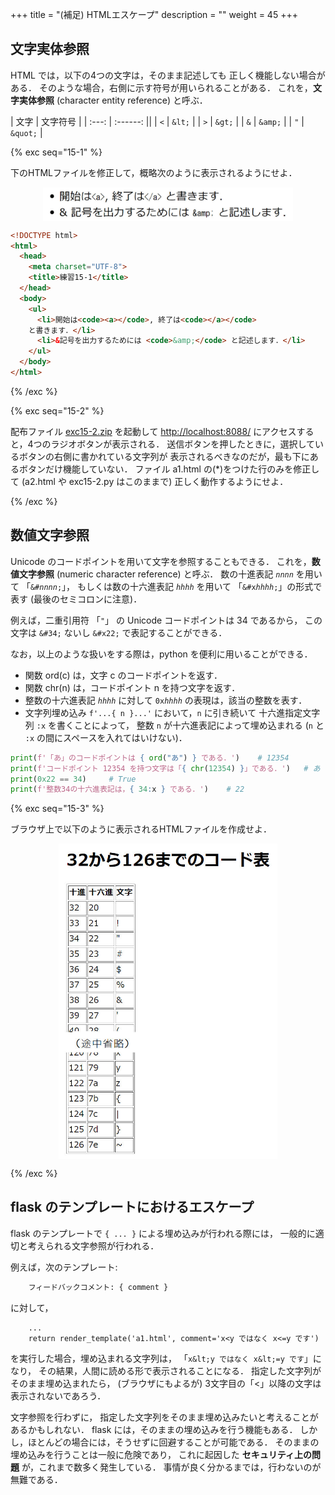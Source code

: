 +++
title = "(補足) HTMLエスケープ"
description = ""
weight = 45
+++

## 文字実体参照

HTML では，以下の4つの文字は，そのまま記述しても
正しく機能しない場合がある．
そのような場合，右側に示す符号が用いられることがある．
これを，__文字実体参照__ (character entity reference) と呼ぶ．

| 文字  | 文字符号 |
| :---: | :------: ||
|  <code>&lt;</code>  |  <code>&amp;lt;</code>  |
|  <code>&gt;</code>  |  <code>&amp;gt;</code>  |
| <code>&amp;</code>  | <code>&amp;amp;</code>  |
| <code>&quot;</code> | <code>&amp;quot;</code> |

{% exc seq="15-1" %}

下のHTMLファイルを修正して，概略次のように表示されるようにせよ．

<img src="fig1.jpg" width="400px" style="margin: auto; display: block;" />

```html
<!DOCTYPE html>
<html>
  <head>
    <meta charset="UTF-8">
    <title>練習15-1</title>
  </head>
  <body>
    <ul>
      <li>開始は<code><a></code>, 終了は<code></a></code>
    と書きます．</li>
      <li>&記号を出力するためには <code>&amp;</code> と記述します．</li>
    </ul>
  </body>
</html>
```

{% /exc %}

{% exc seq="15-2" %}

配布ファイル [exc15-2.zip](exc15-2.zip) を起動して
[http://localhost:8088/](http://localhost:8088/)
にアクセスすると，4つのラジオボタンが表示される．
送信ボタンを押したときに，選択しているボタンの右側に書かれている文字列が
表示されるべきなのだが，最も下にあるボタンだけ機能していない．
ファイル a1.html の(*)をつけた行のみを修正して
(a2.html や exc15-2.py はこのままで)
正しく動作するようにせよ．

{% /exc %}

## 数値文字参照

Unicode のコードポイントを用いて文字を参照することもできる．
これを，__数値文字参照__ (numeric character reference) と呼ぶ．
数の十進表記 <code><i>nnnn</i></code> を用いて
「<code>&#<i>nnnn</i>;</code>」，
もしくは数の十六進表記 <code><i>hhhh</i></code> を用いて
「<code>&#x<i>hhhh</i>;</code>」の形式で表す
(最後のセミコロンに注意)．

例えば，二重引用符 「`"`」 の Unicode コードポイントは 34 であるから，
この文字は <code>&amp;#34;</code> ないし <code>&amp;#x22;</code>
で表記することができる．

なお，以上のような扱いをする際は，python を便利に用いることができる．
* 関数 ord(c) は，文字 c のコードポイントを返す．
* 関数 chr(n) は，コードポイント n を持つ文字を返す．
* 整数の十六進表記 <code><i>hhhh</i></code> に対して <code>0x<i>hhhh</i></code>
  の表現は，該当の整数を表す．
* 文字列埋め込み <code>f'...{ n }...'</code> において，`n` に引き続いて
  十六進指定文字列 `:x` を書くことによって，
  整数 `n` が十六進表記によって埋め込まれる
  (`n` と `:x` の間にスペースを入れてはいけない)．

```python
print(f'「あ」のコードポイントは { ord("あ") } である．')    # 12354
print(f'コードポイント 12354 を持つ文字は「{ chr(12354) }」である．')   # あ
print(0x22 == 34)     # True
print(f'整数34の十六進表記は，{ 34:x } である．')    # 22
```

{% exc seq="15-3" %}

ブラウザ上で以下のように表示されるHTMLファイルを作成せよ．

<img src="fig2.jpg" width="350px" style="margin: auto; display: block;" />


{% /exc %}

## flask のテンプレートにおけるエスケープ

flask のテンプレートで `{ ... }` による埋め込みが行われる際には，
一般的に適切と考えられる文字参照が行われる．

例えば，次のテンプレート:

```html
    フィードバックコメント: { comment }
```

に対して，

```python3
    ...
    return render_template('a1.html', comment='x<y ではなく x<=y です')
```

を実行した場合，埋め込まれる文字列は，
「`x&lt;y ではなく x&lt;=y です`」になり，
その結果，人間に読める形で表示されることになる．
指定した文字列がそのまま埋め込まれたら，
(ブラウザにもよるが) 3文字目の「<」以降の文字は表示されないであろう．

文字参照を行わずに，
指定した文字列をそのまま埋め込みたいと考えることがあるかもしれない．
flask には，そのままの埋め込みを行う機能もある．
しかし，ほとんどの場合には，そうせずに回避することが可能である．
そのままの埋め込みを行うことは一般に危険であり，
これに起因した __セキュリティ上の問題__ が，これまで数多く発生している．
事情が良く分かるまでは，行わないのが無難である．
